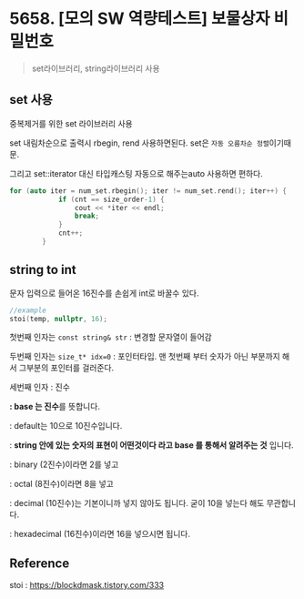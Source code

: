 # 5658. [모의 SW 역량테스트] 보물상자 비밀번호

> set라이브러리, string라이브러리 사용



## set 사용
중복제거를 위한 set 라이브러리 사용

set 내림차순으로 출력시 rbegin, rend 사용하면된다.
set은 `자동 오름차순 정렬`이기때문. 

그리고 set<int>::iterator 대신 타입캐스팅 자동으로 해주는auto 사용하면 
편하다.

~~~c++
for (auto iter = num_set.rbegin(); iter != num_set.rend(); iter++) {
			if (cnt == size_order-1) {
				cout << *iter << endl;
				break;
			}
			cnt++;
		}
~~~



## string to int

문자 입력으로 들어온 16진수를 손쉽게 int로 바꿀수 있다.

~~~c++
//example
stoi(temp, nullptr, 16);
~~~

첫번째 인자는 `const string& str` : 변경할 문자열이 들어감

두번째 인자는 `size_t* idx=0`  : 포인터타입. 맨 첫번째 부터 숫자가 아닌 부분까지 해서 그부분의 포인터를 걸러준다.

세번째 인자 : 진수

**: base 는 진수**를 뜻합니다.

: default는 10으로 10진수입니다.

: **string 안에 있는 숫자의 표현이 어떤것이다 라고 base 를 통해서 알려주는 것** 입니다.

: binary (2진수)이라면 2를 넣고

: octal (8진수)이라면 8을 넣고

: decimal (10진수)는 기본이니까 넣지 않아도 됩니다. 굳이 10을 넣는다 해도 무관합니다.

: hexadecimal (16진수)이라면 16을 넣으시면 됩니다.



## Reference

stoi :  https://blockdmask.tistory.com/333 